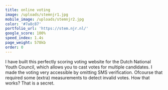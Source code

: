 ```yaml
---
title: online voting
image: /uploads/stemnjr1.jpg
mobile_image: /uploads/stemnjr2.jpg
color: '#7a8c87'
portfolio_url: 'https://stem.njr.nl/'
google_score: 100%
speed_index: 1.4s
page_weight: 578kb
order: 0
---
```


I have built this perfectly scoring voting website for the Dutch National Youth Council, which allows you to cast votes for multiple candidates. I made the voting very accessible by omitting SMS verification. Ofcourse that required some (extra) measurements to detect invalid votes. How that works? That is a secret.